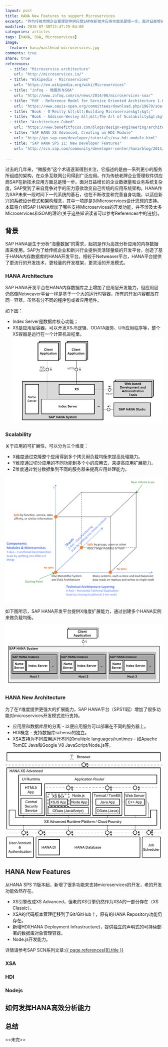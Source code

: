 ```yaml
---
layout: post
title: HANA New Features to support Microservices
excerpt: "作为传统老牌企业管理软件供应商SAP在新技术应用方面总是慢一步。面对日益增长的企业数据量和业务系统复杂度，SAP受到了来自竞争对手的压力意欲改变自己传统的应用系统架构。HANA作为SAP未来一段时间下一代系统的基石，也在不断改变和完善自身功能，以适应新兴的系统设计模式和架构理念，其中一项即是对Microservices设计思想的支持。本篇将介绍SAP HANA增加了哪些支持Microservices的开发功能，并不涉及太多Microservices和SOA的理论。"
modified: 2016-07-30T12:47:25-04:00
categories: articles
tags: [HANA, SOA, Microservices]
image:
  feature: hana/masthead-microservices.jpg
comments: true
share: true
references:
  - title: "Microservice architecture"
    url: "http://microservices.io/"
  - title: "Wikipedia - Microservices"
    url: "https://en.wikipedia.org/wiki/Microservices"
  - title: "infoq - 微服务与SOA"
    url: "http://www.infoq.com/cn/news/2014/06/microservices-soa/"
  - title: "Pdf - Reference Model for Service Oriented Architecture 1.0"
    url: "https://www.oasis-open.org/committees/download.php/19679/soa-rm-cs.pdf"
  - title: "Book - O'Reilly &lt;&lt;Building Microservies&gt;&gt;"
  - title: "Book - Addison-Wesley &lt;&lt;The Art of Scalability&gt;&gt;"
  - title: "Architecture Cubed"
    url: "https://www.benefitfocus.com/blogs/design-engineering/architecture-cubed"
  - title: "SAP HANA XS Advanced, Creating an HDI Module"
    url: "http://go.sap.com/developer/tutorials/xsa-hdi-module.html"
  - title: "SAP HANA SPS 11: New Developer Features"
    url: "http://scn.sap.com/community/developer-center/hana/blog/2015/12/08/sap-hana-sps-11-new-developer-features"
        
---
```


过去的几年来，“微服务”这个术语逐渐得到关注，它描述的是由一系列更小的服务所组成的架构，在众多互联网公司得到广泛应用。作为传统老牌企业管理软件供应商SAP在新技术应用方面总是慢一步。面对日益增长的企业数据量和业务系统复杂度，SAP受到了来自竞争对手的压力意欲改变自己传统的应用系统架构。HANA作为SAP未来一段时间下一代系统的基石，也在不断改变和完善自身功能，以适应新兴的系统设计模式和架构理念，其中一项即是对Microservices设计思想的支持。本篇将介绍SAP HANA增加了哪些支持Microservices的开发功能，并不涉及太多Microservices和SOA的理论(关于这些知识读者可以参考References中的链接)。

## 背景
SAP HANA诞生于分析“海量数据”的需求，起初是作为高效分析应用的内存数据库来使用。SAP为了给传统企业和新兴行业提供灵活轻量级的开发平台，创造了基于HANA内存数据库的HANA开发平台。相较于Netweaver平台，HANA平台提供了更流行的开发技术，更轻量的开发框架，更灵活的开发模式。

### HANA Architecture
SAP HANA开发平台在HANA内存数据库之上增加了应用层开发能力，但应用层仍然像Netweaver平台一样是基于一个大的运行时容器，所有的开发内容都放在同一容器，虽然有分不同的程序包或者应用组件。

如下图：

- Index Server是数据库核心功能；
- XS是应用层容器，可以开发XSJS逻辑、ODATA服务、UI5应用程序等，整个XS容器是运行在一个计算机进程里。
![HANA Architecture Main](/images/hana/sap-hana-architecture-main.png)

### Scalability
关于应用的可扩展性，可以分为三个维度：

* X维度通过克隆整个应用得到多个拷贝用负载均衡来提高处理能力。
* Y维度通过切分应用的不同功能到多个小的应用去，来提高应用扩展能力。
* Z维度通过划分数据集到不同的服务器来提高应用处理能力。

![HANA Architecture Main](/images/hana/sap-hana-architecture-scalability.png)

如下图所示，SAP HANA开发平台提供X维度扩展能力，通过创建多个HANA实例来做负载均衡。

![HANA Architecture Main](/images/hana/sap-hana-architecture-distributed.png)

### HANA New Architecture
为了在Y维度提供更强大的扩展能力，SAP HANA平台（SPS11起）增加了很多功能对microservices开发模式进行支持。

* 应用层和数据库层的分离 - 以便应用服务可以部署在不同的服务器上。
* HDI概念 - 支持数据库schema的独立。
* XSA支持为不同应用运行不同的multiple languages/runtimes - 如Apache TomEE Java和Google V8 JavaScript/Node.js等。

![HANA Architecture Main](/images/hana/sap-hana-architecture-xsa.png)

## HANA New Features
从HANA SPS 11版本起，新增了很多功能来支持microservices的开发，老的开发功能依然存在。

* XS引擎改成XS Advanced，但老的XS引擎仍然作为XSA的一部分存在（XS Classic）。
* XSA的代码版本管理迁移到了Git/GitHub上，原有的HANA Repository功能仍存在。
* 新增HDI(HANA Deployment Infrastructure)，提供独立的声明式的可持续部署的数据库对象管理容器。
* Node.js开发能力。

详情请参考SAP SCN系列文章:<a target="_blank" href="{{ page.references[8].url }}">{{ page.references[8].title }}</a>

### XSA

### HDI

### Nodejs

## 如何发挥HANA高效分析能力


## 总结

&lt;&lt;未完&gt;&gt;
